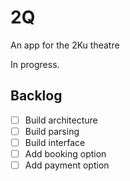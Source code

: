 # 2Q

An app for the 2Ku theatre

In progress.

## Backlog
- [ ] Build architecture
- [ ] Build parsing
- [ ] Build interface
- [ ] Add booking option
- [ ] Add payment option
